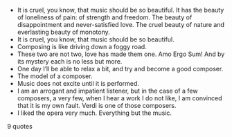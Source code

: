  - It is cruel, you know, that music should be so beautiful. It has the beauty of loneliness of pain: of strength and freedom. The beauty of disappointment and never-satisfied love. The cruel beauty of nature and everlasting beauty of monotony.
 - It is cruel, you know, that music should be so beautiful.
 - Composing is like driving down a foggy road.
 - These two are not two, love has made them one. Amo Ergo Sum! And by its mystery each is no less but more.
 - One day I’ll be able to relax a bit, and try and become a good composer.
 - The model of a composer.
 - Music does not excite until it is performed.
 - I am an arrogant and impatient listener, but in the case of a few composers, a very few, when I hear a work I do not like, I am convinced that it is my own fault. Verdi is one of those composers.
 - I liked the opera very much. Everything but the music.

9 quotes